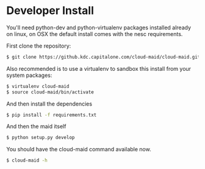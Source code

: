 # Developer Install



You'll need python-dev and python-virtualenv packages installed already on linux, on
OSX the default install comes with the nesc requirements.

First clone the repository:

```bash
$ git clone https://github.kdc.capitalone.com/cloud-maid/cloud-maid.git
```

Also recommended is to use a virtualenv to sandbox this install from your system packages:

```bash
$ virtualenv cloud-maid
$ source cloud-maid/bin/activate
```

And then install the dependencies

```bash
$ pip install -f requirements.txt
```

And then the maid itself

```bash
$ python setup.py develop
```

You should have the cloud-maid command available now.

```bash
$ cloud-maid -h
```


